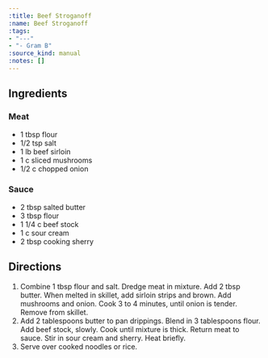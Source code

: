 ```yaml
---
:title: Beef Stroganoff
:name: Beef Stroganoff
:tags:
- "---"
- "- Gram B"
:source_kind: manual
:notes: []
---
```


## Ingredients
### Meat
- 1 tbsp flour
- 1/2 tsp salt
- 1 lb beef sirloin
- 1 c sliced mushrooms
- 1/2 c chopped onion

### Sauce
- 2 tbsp salted butter
- 3 tbsp flour
- 1 1/4 c beef stock
- 1 c sour cream
- 2 tbsp cooking sherry


## Directions
1. Combine 1 tbsp flour and salt. Dredge meat in mixture. Add 2 tbsp butter. When melted in skillet, add sirloin strips and brown. Add mushrooms and onion. Cook 3 to 4 minutes, until onion is tender. Remove from skillet. 
2. Add 2 tablespoons butter to pan drippings. Blend in 3 tablespoons flour. Add beef stock, slowly. Cook until mixture is thick. Return meat to sauce. Stir in sour cream and sherry. Heat briefly.
3. Serve over cooked noodles or rice. 
